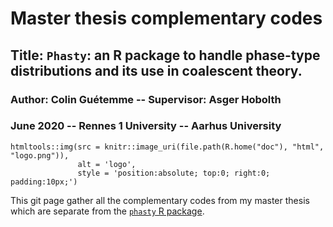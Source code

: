 # Master thesis complementary codes 

## Title: ```Phasty```: an R package to handle phase-type distributions and its use in coalescent theory.
### Author: Colin Guétemme   --   Supervisor: Asger Hobolth
### June 2020   --   Rennes 1 University   --   Aarhus University

```{r, echo=FALSE}
htmltools::img(src = knitr::image_uri(file.path(R.home("doc"), "html", "logo.png")), 
               alt = 'logo', 
               style = 'position:absolute; top:0; right:0; padding:10px;')
```

This git page gather all the complementary codes from my master thesis which are separate from the [```phasty``` R package](https://github.com/rivasiker/phasty).



